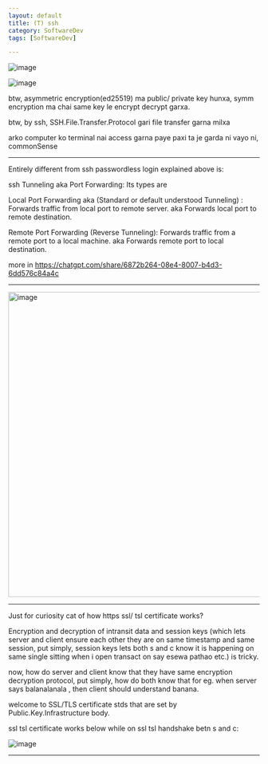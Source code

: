 ```yaml
---
layout: default
title: (T) ssh
category: SoftwareDev
tags: [SoftwareDev]

---
```


![image](https://github.com/sbibek086/write-the-docs/assets/11883023/a3acafa4-3716-4cb8-8626-65cc01f14ada)

![image](https://github.com/user-attachments/assets/88060abc-ee8e-4aa3-a473-0feaed5a4c05)

btw, asymmetric encryption(ed25519) ma public/ private key hunxa, symm encryption ma chai same key le encrypt decrypt garxa.

btw, by ssh, SSH.File.Transfer.Protocol gari file transfer garna milxa

arko computer ko terminal nai access garna paye paxi ta je garda ni vayo ni, commonSense

---
Entirely different from ssh passwordless login explained above is: 

ssh Tunneling aka Port Forwarding: Its types are

Local Port Forwarding aka (Standard or default understood Tunneling) : Forwards traffic from local port to remote server. 
aka Forwards local port to remote destination.

Remote Port Forwarding (Reverse Tunneling): Forwards traffic from a remote port to a local machine.
aka Forwards remote port to local destination.
 
more in https://chatgpt.com/share/6872b264-08e4-8007-b4d3-6dd576c84a4c

---
<img width="654" height="612" alt="image" src="https://github.com/user-attachments/assets/5f705358-1e43-46e9-af9a-6899d0874696" />

---
Just for curiosity cat of how https ssl/ tsl certificate works?

Encryption and decryption of intransit data and session keys (which lets server and client ensure each other they are on same timestamp and same session, put simply, session keys lets both s and c know it is happening on same single sitting when i open transact on say esewa pathao etc.) is tricky.

now, how do server and client know that they have same encryption decryption protocol, put simply, how do both know that for eg. when server says balanalanala , then client should understand banana.

welcome to SSL/TLS certificate stds that are set by Public.Key.Infrastructure body.

ssl tsl certificate works below while on ssl tsl handshake betn s and c:

![image](https://github.com/user-attachments/assets/462a3a5c-e4e0-45e0-bc57-1fd9a052f5ed)

---

